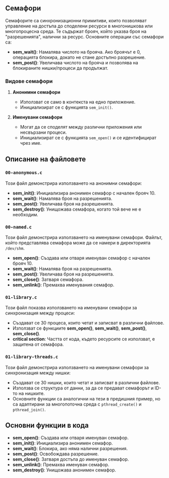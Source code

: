 
## Семафори

Семафорите са синхронизационни примитиви, които позволяват управление на достъпа до споделени ресурси в многонишкова или многопроцесна среда. Те съдържат брояч, който указва броя на "разрешенията", налични за ресурс. Основните операции със семафори са:

- **sem_wait()**: Намалява числото на брояча. Ако броячът е 0, операцията блокира, докато не стане достъпно разрешение.
- **sem_post()**: Увеличава числото на брояча и позволява на блокираните нишки/процеси да продължат.

### Видове семафори
1. **Анонимни семафори**
   - Използват се само в контекста на едно приложение.
   - Инициализират се с функцията `sem_init()`.

2. **Именувани семафори**
   - Могат да се споделят между различни приложения или несвързани процеси.
   - Инициализират се с функцията `sem_open()` и се идентифицират чрез име.

## Описание на файловете

### `00-anonymous.c`
Този файл демонстрира използването на анонимни семафори:
- **sem_init()**: Инициализира анонимен семафор с начален брояч 10.
- **sem_wait()**: Намалява броя на разрешенията.
- **sem_post()**: Увеличава броя на разрешенията.
- **sem_destroy()**: Унищожава семафора, когато той вече не е необходим.

### `00-named.c`
Този файл демонстрира използването на именувани семафори. Файлът, който представлява семафора може да се намери в директорията `/dev/shm`.
- **sem_open()**: Създава или отваря именуван семафор с начален брояч 10.
- **sem_wait()**: Намалява броя на разрешенията.
- **sem_post()**: Увеличава броя на разрешенията.
- **sem_close()**: Затваря семафора.
- **sem_unlink()**: Премахва именувания семафор.

### `01-library.c`
Този файл показва използването на именувани семафори за синхронизация между процеси:
- Създават се 30 процеса, които четат и записват в различни файлове.
- Използват се функциите **sem_open()**, **sem_wait()**, **sem_post()**, **sem_close()**.
- **critical section**: Частта от кода, където ресурсите се използват, е защитена от семафора.

### `01-library-threads.c`
Този файл демонстрира използването на именувани семафори за синхронизация между нишки:
- Създават се 30 нишки, които четат и записват в различни файлове.
- Използва се структура от данни, за да се предават семафорът и ID-то на нишките.
- Основните функции са аналогични на тези в предишния пример, но са адаптирани за многопоточна среда с `pthread_create()` и `pthread_join()`.

## Основни функции в кода
- **sem_open()**: Създава или отваря именуван семафор.
- **sem_init()**: Инициализира анонимен семафор.
- **sem_wait()**: Блокира, ако няма налични разрешения.
- **sem_post()**: Освобождава разрешение.
- **sem_close()**: Затваря достъпа до именуван семафор.
- **sem_unlink()**: Премахва именуван семафор.
- **sem_destroy()**: Унищожава анонимен семафор.
